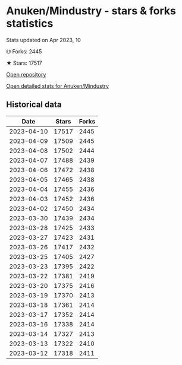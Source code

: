 # Anuken/Mindustry - stars & forks statistics

Stats updated on Apr 2023, 10

☋ Forks: 2445

★ Stars: 17517

[Open repository](https://github.com/Anuken/Mindustry)

[Open detailed stats for Anuken/Mindustry](https://reviewgithub.com/rep/Anuken/Mindustry)

## Historical data
| Date | Stars | Forks |
|------|-------|-------|
| 2023-04-10 | 17517 | 2445 | 
| 2023-04-09 | 17509 | 2445 | 
| 2023-04-08 | 17502 | 2444 | 
| 2023-04-07 | 17488 | 2439 | 
| 2023-04-06 | 17472 | 2438 | 
| 2023-04-05 | 17465 | 2438 | 
| 2023-04-04 | 17455 | 2436 | 
| 2023-04-03 | 17452 | 2436 | 
| 2023-04-02 | 17450 | 2434 | 
| 2023-03-30 | 17439 | 2434 | 
| 2023-03-28 | 17425 | 2433 | 
| 2023-03-27 | 17423 | 2431 | 
| 2023-03-26 | 17417 | 2432 | 
| 2023-03-25 | 17405 | 2427 | 
| 2023-03-23 | 17395 | 2422 | 
| 2023-03-22 | 17381 | 2419 | 
| 2023-03-20 | 17375 | 2416 | 
| 2023-03-19 | 17370 | 2413 | 
| 2023-03-18 | 17361 | 2414 | 
| 2023-03-17 | 17352 | 2414 | 
| 2023-03-16 | 17338 | 2414 | 
| 2023-03-14 | 17327 | 2413 | 
| 2023-03-13 | 17322 | 2410 | 
| 2023-03-12 | 17318 | 2411 | 

